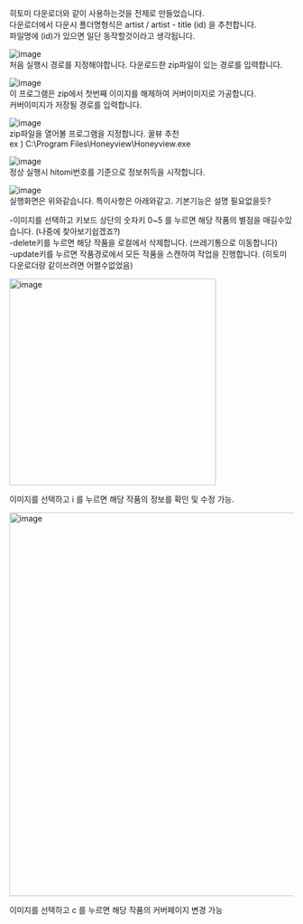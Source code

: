 히토미 다운로더와 같이 사용하는것을 전제로 만들었습니다.  
다운로더에서 다운시 폴더명형식은 artist / artist - title (id) 을 추천합니다.  
파일명에 (id)가 있으면 일단 동작할것이라고 생각됩니다.  

![image](https://github.com/user-attachments/assets/2c221616-91e5-432c-a83c-ef360465f1ed)  
처음 실행시 경로를 지정해야합니다. 다운로드한 zip파일이 있는 경로를 입력합니다.    

![image](https://github.com/user-attachments/assets/e549bc18-c86b-4bcf-9657-ee05d83cd2d3)  
이 프로그램은 zip에서 첫번째 이미지를 해제하여 커버이미지로 가공합니다.  
커버이미지가 저장될 경로를 입력합니다.    

![image](https://github.com/user-attachments/assets/800fa0ab-5bf4-4084-8b88-0d070d70bf99)  
zip파일을 열어볼 프로그램을 지정합니다. 꿀뷰 추천  
ex ) C:\Program Files\Honeyview\Honeyview.exe    

![image](https://github.com/user-attachments/assets/832802f4-b7d4-4375-9970-13432e4284b5)  
정상 실행시 hitomi번호를 기준으로 정보취득을 시작합니다.  
  
  
![image](https://github.com/user-attachments/assets/1272a485-1844-43df-b76f-f30e49e59679)  
실행화면은 위와같습니다. 특이사항은 아래와같고. 기본기능은 설명 필요없을듯?  
  
-이미지를 선택하고 키보드 상단의 숫자키 0~5 를 누르면 해당 작품의 별점을 매길수있습니다. (나중에 찾아보기쉽겠죠?)  
-delete키를 누르면 해당 작품을 로컬에서 삭제합니다. (쓰레기통으로 이동합니다)  
-update키를 누르면 작품경로에서 모든 작품을 스캔하여 작업을 진행합니다. (히토미 다운로더랑 같이쓰려면 어쩔수없었음)  

<img width="366" alt="image" src="https://github.com/user-attachments/assets/5f124764-238f-48e2-b983-515f76880a38">

이미지를 선택하고 i 를 누르면 해당 작품의 정보를 확인 및 수정 가능.


<img width="679" alt="image" src="https://github.com/user-attachments/assets/a65dac01-9b98-4bc3-b0ad-eca301b7d747">

이미지를 선택하고 c 를 누르면 해당 작품의 커버페이지 변경 가능
